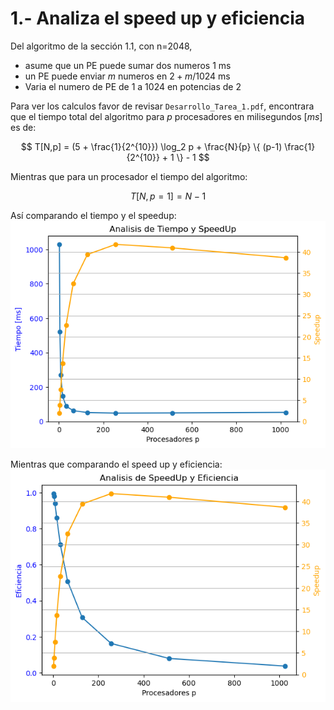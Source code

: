 # 1.- Analiza el speed up y eficiencia
Del algoritmo de la sección 1.1, con n=2048, 
- asume que un PE puede sumar dos numeros 1 ms
- un PE puede enviar $m$ numeros en $2 + m/1024$ ms
- Varia el numero de PE de 1 a 1024 en potencias de 2

Para ver los calculos favor de revisar `Desarrollo_Tarea_1.pdf`,
encontrara que el tiempo total del algoritmo para $p$ procesadores en milisegundos $[ms]$ es de:

$$
T[N,p] = (5 + \frac{1}{2^{10}}) \log_2 p + \frac{N}{p} \{  
    (p-1) \frac{1}{2^{10}} + 1
    \} - 1
$$

Mientras que para un procesador el tiempo del algoritmo:

$$
T[N, p = 1] = N - 1 
$$

Así comparando el tiempo y el speedup:
![tiempo y speedup](img/TiempoVsSpeedup.png)

Mientras que comparando el speed up y eficiencia:
![speedup y eficiencia](img/SpeedupVsEficiencia.png)